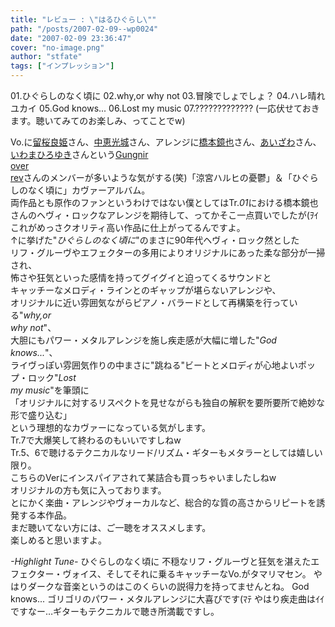 ```yaml
---
title: "レビュー : \"はるひぐらし\""
path: "/posts/2007-02-09--wp0024"
date: "2007-02-09 23:36:47"
cover: "no-image.png"
author: "stfate"
tags: ["インプレッション"]
---
```


<style type="text/css">
<!--
p {white-space: pre-wrap};
-->
</style>

<div class="tracklist"><span class="red">01.ひぐらしのなく頃に</span>
02.why,or why not
03.冒険でしょでしょ？
04.ハレ晴れユカイ
<span class="red">05.God knows...</span>
06.Lost my music
07.?????????????
(一応伏せておきます。聴いてみてのお楽しみ、ってことでw)</div><div style="clear:left;"></div>

<!--more-->
Vo.に<a href="http://ryouki.net/" target="_blank">留桜良姫</a>さん、<a href="http://shule-aroon.sakura.ne.jp/" target="_blank">中恵光城</a>さん、アレンジに<a href="http://www.tea-room.ne.jp/~mind/kyoya/" target="_blank">橋本鏡也</a>さん、<a href="http://8lemo.lala.cc/" target="_blank">あいざわ</a>さん、<a href="http://7.pro.tok2.com/~nijiden/kaion/" target="_blank">いわまひろゆき</a>さんという<a href="http://www.gungni.com/" target="_blank">Gungnir over rev</a>さんのメンバーが多いような気がする(笑)「涼宮ハルヒの憂鬱」＆「ひぐらしのなく頃に」カヴァーアルバム。
両作品とも原作のファンというわけではない僕としてはTr.<em>01</em>における橋本鏡也さんのヘヴィ・ロックなアレンジを期待して、ってかそこ一点買いでしたが(ｦｲ
これがめっさクオリティ高い作品に仕上がってるんですよ。
↑に挙げた"<em>ひぐらしのなく頃に</em>"のまさに90年代ヘヴィ・ロック然とした
リフ・グルーヴやエフェクターの多用によりオリジナルにあった柔な部分が一掃され、
怖さや狂気といった感情を持ってグイグイと迫ってくるサウンドと
キャッチーなメロディ・ラインとのギャップが堪らないアレンジや、
オリジナルに近い雰囲気ながらピアノ・バラードとして再構築を行っている"<em>why,or why not</em>"、
大胆にもパワー・メタルアレンジを施し疾走感が大幅に増した"<em>God knows...</em>"、
ライヴっぽい雰囲気作りの中まさに"跳ねる"ビートとメロディが心地よいポップ・ロック"<em>Lost my music</em>"を筆頭に
「オリジナルに対するリスペクトを見せながらも独自の解釈を要所要所で絶妙な形で盛り込む」
という理想的なカヴァーになっている気がします。
Tr.7で大爆笑して終わるのもいいですしねw
Tr.5、6で聴けるテクニカルなリード/リズム・ギターもメタラーとしては嬉しい限り。
こちらのVerにインスパイアされて某詰合も買っちゃいましたしねw
オリジナルの方も気に入っております。
とにかく楽曲・アレンジやヴォーカルなど、総合的な質の高さからリピートを誘発する本作品。
まだ聴いてない方には、ご一聴をオススメします。
楽しめると思いますよ。
<div class="highlight"><em>-Highlight Tune-</em>
<span class="red">ひぐらしのなく頃に</span>
不穏なリフ・グルーヴと狂気を湛えたエフェクター・ヴォイス、そしてそれに乗るキャッチーなVo.がタマリマセン。
やはりダークな音楽というのはこのくらいの説得力を持ってませんとね。
<span class="red">God knows...</span>
ゴリゴリのパワー・メタルアレンジに大喜びです(ﾏﾃ
やはり疾走曲はｲｲですなー…ギターもテクニカルで聴き所満載ですし。</div>
